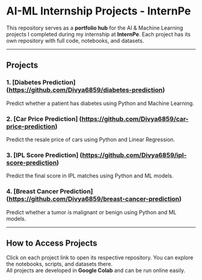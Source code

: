 # AI-ML Internship Projects - InternPe

This repository serves as a **portfolio hub** for the AI & Machine Learning projects I completed during my internship at **InternPe**. Each project has its own repository with full code, notebooks, and datasets.

---

## Projects

### 1. [Diabetes Prediction] (https://github.com/Divya6859/diabetes-prediction)
Predict whether a patient has diabetes using Python and Machine Learning.  


### 2. [Car Price Prediction] (https://github.com/Divya6859/car-price-prediction)
Predict the resale price of cars using Python and Linear Regression.  


### 3. [IPL Score Prediction] (https://github.com/Divya6859/ipl-score-prediction)
Predict the final score in IPL matches using Python and ML models.  


### 4. [Breast Cancer Prediction] (https://github.com/Divya6859/breast-cancer-prediction)
Predict whether a tumor is malignant or benign using Python and ML models.  


---

## How to Access Projects

Click on each project link to open its respective repository. You can explore the notebooks, scripts, and datasets there.  
All projects are developed in **Google Colab** and can be run online easily.
